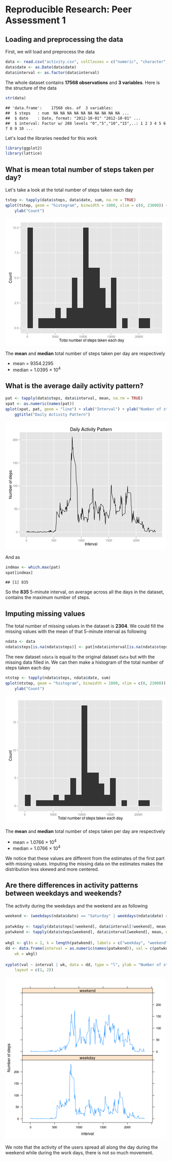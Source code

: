 # Reproducible Research: Peer Assessment 1



## Loading and preprocessing the data
First, we will load and preprocess the data

```r
data <- read.csv("activity.csv", colClasses = c("numeric", "character", "numeric"))
data$date <- as.Date(data$date)
data$interval <- as.factor(data$interval)
```

The whole dataset contains **17568 observations** and **3 variables**. Here is the structure of the data

```r
str(data)
```

```
## 'data.frame':	17568 obs. of  3 variables:
##  $ steps   : num  NA NA NA NA NA NA NA NA NA NA ...
##  $ date    : Date, format: "2012-10-01" "2012-10-01" ...
##  $ interval: Factor w/ 288 levels "0","5","10","15",..: 1 2 3 4 5 6 7 8 9 10 ...
```

Let's load the libraries needed for this work

```r
library(ggplot2)
library(lattice)
```


## What is mean total number of steps taken per day?
Let's take a look at the total number of steps taken each day

```r
tstep <- tapply(data$steps, data$date, sum, na.rm = TRUE)
qplot(tstep, geom = "histogram", binwidth = 1000, xlim = c(0, 23000)) + xlab("Total number of steps taken each day") + 
    ylab("Count")
```

![plot of chunk unnamed-chunk-4](figure/unnamed-chunk-4.png) 

The **mean** and **median** total number of steps taken per day are respectively 
* mean = 9354.2295 
* median = 1.0395 &times; 10<sup>4</sup>

## What is the average daily activity pattern?

```r
pat <- tapply(data$steps, data$interval, mean, na.rm = TRUE)
xpat <- as.numeric(names(pat))
qplot(xpat, pat, geom = "line") + xlab("Interval") + ylab("Number of steps") + 
    ggtitle("Daily Activity Pattern")
```

![plot of chunk unnamed-chunk-5](figure/unnamed-chunk-5.png) 

And as

```r
indmax <- which.max(pat)
xpat[indmax]
```

```
## [1] 835
```

So the **835** 5-minute interval, on average across all the days in the dataset, contains the maximum number of steps.


## Imputing missing values

The total number of missing values in the dataset is **2304**.
We could fill the missing values with the mean of that 5-minute interval as following

```r
ndata <- data
ndata$steps[is.na(ndata$steps)] <- pat[ndata$interval[is.na(ndata$steps)]]
```

The new dataset `ndata`  is equal to the original dataset `data` but with the missing data filled in. We can then make a histogram of the total number of steps taken each day

```r
ntstep <- tapply(ndata$steps, ndata$date, sum)
qplot(ntstep, geom = "histogram", binwidth = 1000, xlim = c(0, 23000)) + xlab("Total number of steps taken each day") + 
    ylab("Count")
```

![plot of chunk unnamed-chunk-8](figure/unnamed-chunk-8.png) 


The **mean** and **median** total number of steps taken per day are respectively 
* mean = 1.0766 &times; 10<sup>4</sup> 
* median = 1.0766 &times; 10<sup>4</sup>

We notice that these values are different from the estimates of the first part with missing values. Imputing the missing data on the estimates makes the distribution less skewed and more centered.

## Are there differences in activity patterns between weekdays and weekends?
The activity during the weekdays and the weekend are as following


```r
weekend <- (weekdays(ndata$date) == "Saturday" | weekdays(ndata$date) == "Sunday")

patwkday <- tapply(data$steps[!weekend], data$interval[!weekend], mean, na.rm = T)
patwkend <- tapply(data$steps[weekend], data$interval[weekend], mean, na.rm = T)

wkgl <- gl(n = 2, k = length(patwkend), labels = c("weekday", "weekend"))
dd <- data.frame(interval = as.numeric(names(patwkend)), val = c(patwkday, patwkend), 
    wk = wkgl)

xyplot(val ~ interval | wk, data = dd, type = "l", ylab = "Number of steps", 
    layout = c(1, 2))
```

![plot of chunk unnamed-chunk-9](figure/unnamed-chunk-9.png) 

We note that the activity of the users spread all along the day during the weekend while during the work days, there is not so much movement.


